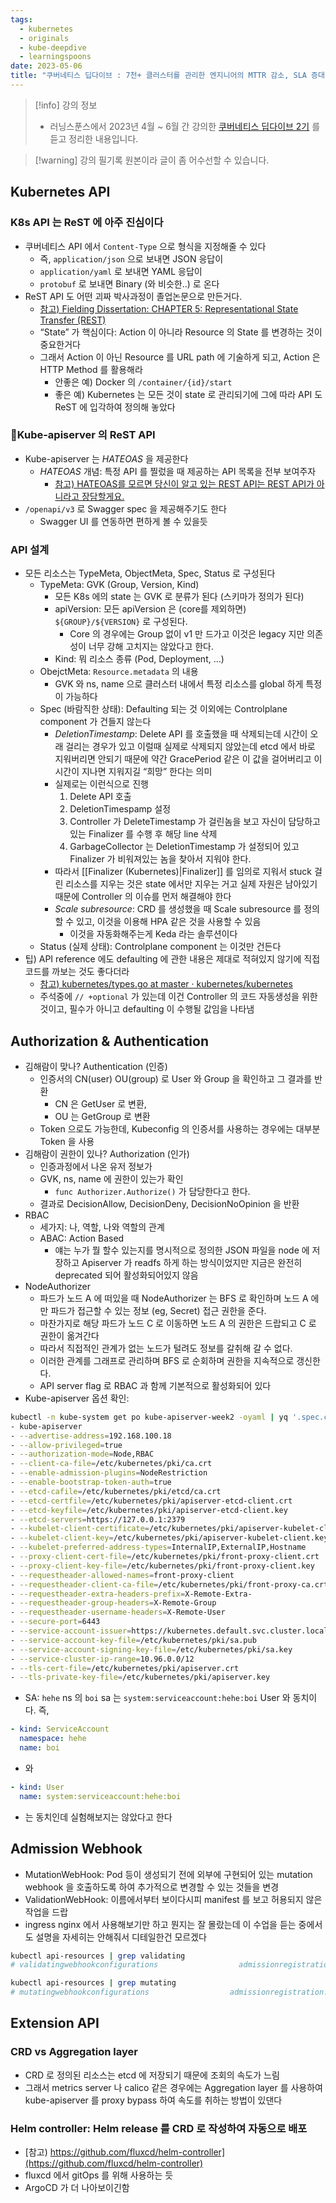 ```yaml
---
tags:
  - kubernetes
  - originals
  - kube-deepdive
  - learningspoons
date: 2023-05-06
title: "쿠버네티스 딥다이브 : 7천+ 클러스터를 관리한 엔지니어의 MTTR 감소, SLA 증대 노하우 (2주차 - Kubernetes apiserver)"
---
```

> [!info] 강의 정보
> - 러닝스푼스에서 2023년 4월 ~ 6월 간 강의한 [쿠버네티스 딥다이브 2기](https://learningspoons.com/course/detail/kubernetes/) 를 듣고 정리한 내용입니다.

> [!warning] 강의 필기록 원본이라 글이 좀 어수선할 수 있습니다.

## Kubernetes API

### K8s API 는 ReST 에 아주 진심이다

- 쿠버네티스 API 에서 `Content-Type` 으로 형식을 지정해줄 수 있다
	- 즉, `application/json` 으로 보내면 JSON 응답이
	- `application/yaml` 로 보내면 YAML 응답이
	- `protobuf` 로 보내면 Binary (와 비슷한..) 로 온다
- ReST API 도 어떤 괴짜 박사과정이 졸업논문으로 만든거다.
	- [참고) Fielding Dissertation: CHAPTER 5: Representational State Transfer (REST)](https://www.ics.uci.edu/~fielding/pubs/dissertation/rest_arch_style.htm)
	- “State” 가 핵심이다: Action 이 아니라 Resource 의 State 를 변경하는 것이 중요한거다
	- 그래서 Action 이 아닌 Resource 를 URL path 에 기술하게 되고, Action 은 HTTP Method 를 활용해라
		- 안좋은 예) Docker 의 `/container/{id}/start`
		- 좋은 예) Kubernetes 는 모든 것이 state 로 관리되기에 그에 따라 API 도 ReST 에 입각하여 정의해 놓았다

### Kube-apiserver 의 ReST API

- Kube-apiserver 는 *HATEOAS* 을 제공한다
	- *HATEOAS* 개념: 특정 API 를 찔렀을 때 제공하는 API 목록을 전부 보여주자
		- [참고) HATEOAS를 모르면 당신이 알고 있는 REST API는 REST API가 아니라고 장담할게요.](https://wonit.tistory.com/454)
- `/openapi/v3` 로 Swagger spec 을 제공해주기도 한다
	- Swagger UI 를 연동하면 편하게 볼 수 있을듯

### API 설계

- 모든 리소스는 TypeMeta, ObjectMeta, Spec, Status 로 구성된다
	- TypeMeta: GVK (Group, Version, Kind)
		- 모든 K8s 에의 state 는 GVK 로 분류가 된다 (스키마가 정의가 된다)
		- apiVersion: 모든 apiVersion 은 (core를 제외하면) `${GROUP}/${VERSION}` 로 구성된다.
			- Core 의 경우에는 Group 없이 v1 만 드가고 이것은 legacy 지만 의존성이 너무 강해 고치지는 않았다고 한다.
		- Kind: 뭐 리소스 종류 (Pod, Deployment, …)
	- ObejctMeta: `Resource.metadata` 의 내용
		- GVK 와 ns, name 으로 클러스터 내에서 특정 리소스를 global 하게 특정이 가능하다
	- Spec (바람직한 상태): Defaulting 되는 것 이외에는 Controlplane component 가 건들지 않는다
		- *DeletionTimestamp*: Delete API 를 호출했을 때 삭제되는데 시간이 오래 걸리는 경우가 있고 이럴때 실제로 삭제되지 않았는데 etcd 에서 바로 지워버리면 안되기 때문에 약간 GracePeriod 같은 이 값을 걸어버리고 이 시간이 지나면 지워지길 “희망” 한다는 의미
		- 실제로는 이런식으로 진행
			1. Delete API 호출
			2. DeletionTimespamp 설정
			3. Controller 가 DeleteTimestamp 가 걸린놈을 보고 자신이 담당하고 있는 Finalizer 를 수행 후 해당 line 삭제
			4. GarbageCollector 는 DeletionTimestamp 가 설정되어 있고 Finalizer 가 비워져있는 놈을 찾아서 지워야 한다.
		- 따라서 [[Finalizer (Kubernetes)|Finalizer]] 를 임의로 지워서 stuck 걸린 리소스를 지우는 것은 state 에서만 지우는 거고 실제 자원은 남아있기 때문에 Controller 의 이슈를 먼저 해결해야 한다
		- *Scale subresource*: CRD 를 생성했을 때 Scale subresource 를 정의할 수 있고, 이것을 이용해 HPA 같은 것을 사용할 수 있음
			- 이것을 자동화해주는게 Keda 라는 솔루션이다
	- Status (실제 상태): Controlplane component 는 이것만 건든다
- 팁) API reference 에도 defaulting 에 관한 내용은 제대로 적혀있지 않기에 직접 코드를 까보는 것도 좋다더라
	- [참고) kubernetes/types.go at master · kubernetes/kubernetes](https://github.com/kubernetes/kubernetes/blob/master/pkg/apis/core/types.go)
	- 주석중에 `// +optional` 가 있는데 이건 Controller 의 코드 자동생성을 위한 것이고, 필수가 아니고 defaulting 이 수행될 값임을 나타냄

## Authorization & Authentication

- 김해람이 맞나? Authentication (인증)
	- 인증서의 CN(user) OU(group) 로 User 와 Group 을 확인하고 그 결과를 반환
		- CN 은 GetUser 로 변환,
		- OU 는 GetGroup 로 변환
	- Token 으로도 가능한데, Kubeconfig 의 인증서를 사용하는 경우에는 대부분 Token 을 사용
- 김해람이 권한이 있나? Authorization (인가)
	- 인증과정에서 나온 유저 정보가
	- GVK, ns, name 에 권한이 있는가 확인
		- `func Authorizer.Authorize()` 가 담당한다고 한다.
	- 결과로 DecisionAllow, DecisionDeny, DecisionNoOpinion 을 반환
- RBAC
	- 세가지: 나, 역할, 나와 역할의 관계
	- ABAC: Action Based
		- 얘는 누가 뭘 할수 있는지를 명시적으로 정의한 JSON 파일을 node 에 저장하고 Apiserver 가 readfs 하게 하는 방식이었지만 지금은 완전히 deprecated 되어 활성화되어있지 않음
- NodeAuthorizer
	- 파드가 노드 A 에 떠있을 때 NodeAuthorizer 는 BFS 로 확인하며 노드 A 에만 파드가 접근할 수 있는 정보 (eg, Secret) 접근 권한을 준다.
	- 마찬가지로 해당 파드가 노드 C 로 이동하면 노드 A 의 권한은 드랍되고 C 로 권한이 옮겨간다
	- 따라서 직접적인 관계가 없는 노드가 털려도 정보를 갈취해 갈 수 없다.
	- 이러한 관계를 그래프로 관리하며 BFS 로 순회하며 권한을 지속적으로 갱신한다.
	- API server flag 로 RBAC 과 함께 기본적으로 활성화되어 있다
- Kube-apiserver 옵션 확인:

```bash
kubectl -n kube-system get po kube-apiserver-week2 -oyaml | yq '.spec.containers.[0].command'
- kube-apiserver
- --advertise-address=192.168.100.18
- --allow-privileged=true
- --authorization-mode=Node,RBAC
- --client-ca-file=/etc/kubernetes/pki/ca.crt
- --enable-admission-plugins=NodeRestriction
- --enable-bootstrap-token-auth=true
- --etcd-cafile=/etc/kubernetes/pki/etcd/ca.crt
- --etcd-certfile=/etc/kubernetes/pki/apiserver-etcd-client.crt
- --etcd-keyfile=/etc/kubernetes/pki/apiserver-etcd-client.key
- --etcd-servers=https://127.0.0.1:2379
- --kubelet-client-certificate=/etc/kubernetes/pki/apiserver-kubelet-client.crt
- --kubelet-client-key=/etc/kubernetes/pki/apiserver-kubelet-client.key
- --kubelet-preferred-address-types=InternalIP,ExternalIP,Hostname
- --proxy-client-cert-file=/etc/kubernetes/pki/front-proxy-client.crt
- --proxy-client-key-file=/etc/kubernetes/pki/front-proxy-client.key
- --requestheader-allowed-names=front-proxy-client
- --requestheader-client-ca-file=/etc/kubernetes/pki/front-proxy-ca.crt
- --requestheader-extra-headers-prefix=X-Remote-Extra-
- --requestheader-group-headers=X-Remote-Group
- --requestheader-username-headers=X-Remote-User
- --secure-port=6443
- --service-account-issuer=https://kubernetes.default.svc.cluster.local
- --service-account-key-file=/etc/kubernetes/pki/sa.pub
- --service-account-signing-key-file=/etc/kubernetes/pki/sa.key
- --service-cluster-ip-range=10.96.0.0/12
- --tls-cert-file=/etc/kubernetes/pki/apiserver.crt
- --tls-private-key-file=/etc/kubernetes/pki/apiserver.key
```

- SA: `hehe` ns 의 `boi` sa 는 `system:serviceaccount:hehe:boi` User 와 동치이다. 즉,

```yaml
- kind: ServiceAccount
  namespace: hehe
  name: boi
```

- 와

```yaml
- kind: User
  name: system:serviceaccount:hehe:boi
```

- 는 동치인데 실험해보지는 않았다고 한다

## Admission Webhook

- MutationWebHook: Pod 등이 생성되기 전에 외부에 구현되어 있는 mutation webhook 을 호출하도록 하여 추가적으로 변경할 수 있는 것들을 변경
- ValidationWebHook: 이름에서부터 보이다시피 manifest 를 보고 허용되지 않은 작업을 드랍
- ingress nginx 에서 사용해보기만 하고 뭔지는 잘 몰랐는데 이 수업을 듣는 중에서도 설명을 자세히는 안해줘서 디테일한건 모르겠다

```bash
kubectl api-resources | grep validating
# validatingwebhookconfigurations                  admissionregistration.k8s.io/v1        false        ValidatingWebhookConfiguration
```

```bash
kubectl api-resources | grep mutating
# mutatingwebhookconfigurations                  admissionregistration.k8s.io/v1        false        MutatingWebhookConfiguration
```

## Extension API

### CRD vs Aggregation layer

- CRD 로 정의된 리소스는 etcd 에 저장되기 때문에 조회의 속도가 느림
- 그래서 metrics server 나 calico 같은 경우에는 Aggregation layer 를 사용하여 kube-apiserver 를 proxy bypass 하여 속도를 취하는 방법이 있댄다

### Helm controller: Helm release 를 CRD 로 작성하여 자동으로 배포

- [참고) https://github.com/fluxcd/helm-controller](https://github.com/fluxcd/helm-controller)
- fluxcd 에서 gitOps 를 위해 사용하는 듯
- ArgoCD 가 더 나아보이긴함